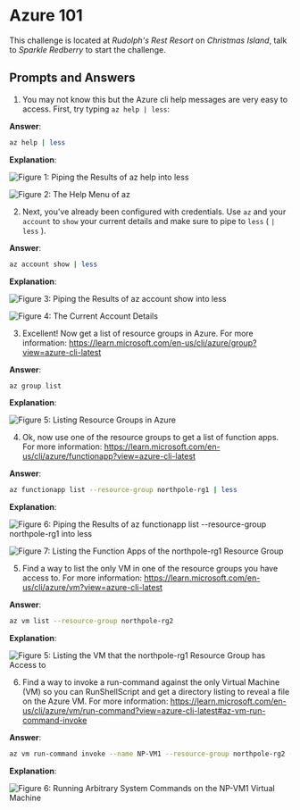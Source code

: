 # Azure 101

This challenge is located at *Rudolph's Rest Resort* on *Christmas Island*, talk to *Sparkle Redberry* to start the challenge.

## Prompts and Answers

1. You may not know this but the Azure cli help messages are very easy to access. First, try typing `az help | less`:

**Answer**:

```bash
az help | less
```

**Explanation**:



![Figure 1: Piping the Results of `az help` into `less`](/img/azure-101-1-command.png)

![Figure 2: The Help Menu of `az`](/img/azure-101-1-less.png)

2. Next, you've already been configured with credentials. Use `az` and your `account` to `show` your current details and make sure to pipe to `less` ( `| less` ).

**Answer**:

```bash
az account show | less
```

**Explanation**:



![Figure 3: Piping the Results of `az account show` into `less`](/img/azure-101-2-command.png)

![Figure 4: The Current Account Details](/img/azure-101-2-less.png)

3. Excellent! Now get a list of resource groups in Azure. For more information: https://learn.microsoft.com/en-us/cli/azure/group?view=azure-cli-latest

**Answer**:

```bash
az group list
```

**Explanation**:



![Figure 5: Listing Resource Groups in Azure](/img/azure-101-3.png)

4. Ok, now use one of the resource groups to get a list of function apps. For more information: https://learn.microsoft.com/en-us/cli/azure/functionapp?view=azure-cli-latest

**Answer**:

```bash
az functionapp list --resource-group northpole-rg1 | less
```

**Explanation**:



![Figure 6: Piping the Results of `az functionapp list --resource-group northpole-rg1` into `less`](/img/azure-101-4-command.png)

![Figure 7: Listing the Function Apps of the *northpole-rg1* Resource Group](/img/azure-101-4-less.png)

5. Find a way to list the only VM in one of the resource groups you have access to. For more information: https://learn.microsoft.com/en-us/cli/azure/vm?view=azure-cli-latest

**Answer**:

```bash
az vm list --resource-group northpole-rg2
```

**Explanation**:



![Figure 5: Listing the VM that the *northpole-rg1* Resource Group has Access to](/img/azure-101-5.png)

6. Find a way to invoke a run-command against the only Virtual Machine (VM) so you can RunShellScript and get a directory listing to reveal a file on the Azure VM. For more information: https://learn.microsoft.com/en-us/cli/azure/vm/run-command?view=azure-cli-latest#az-vm-run-command-invoke

**Answer**:

```bash
az vm run-command invoke --name NP-VM1 --resource-group northpole-rg2 --command-id RunShellScript --scripts 'ls -al'
```

**Explanation**:



![Figure 6: Running Arbitrary System Commands on the *NP-VM1* Virtual Machine](/img/azure-101-6.png)
